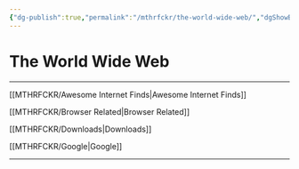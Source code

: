 ```yaml
---
{"dg-publish":true,"permalink":"/mthrfckr/the-world-wide-web/","dgShowBacklinks":true,"dgShowLocalGraph":true}
---
```


# The World Wide Web

---

[[MTHRFCKR/Awesome Internet Finds|Awesome Internet Finds]]

[[MTHRFCKR/Browser Related|Browser Related]]

[[MTHRFCKR/Downloads|Downloads]]

[[MTHRFCKR/Google|Google]]

---